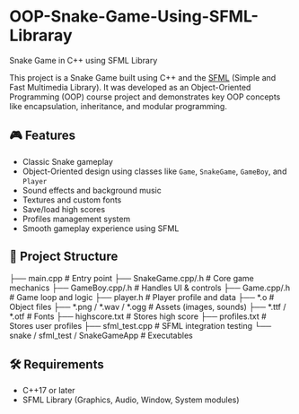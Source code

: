 # OOP-Snake-Game-Using-SFML-Libraray
Snake Game in C++ using SFML Library

This project is a Snake Game built using C++ and the [SFML](https://www.sfml-dev.org/) (Simple and Fast Multimedia Library). 
It was developed as an Object-Oriented Programming (OOP) course project and demonstrates key OOP concepts like encapsulation, inheritance, and modular programming.

## 🎮 Features

- Classic Snake gameplay
- Object-Oriented design using classes like `Game`, `SnakeGame`, `GameBoy`, and `Player`
- Sound effects and background music
- Textures and custom fonts
- Save/load high scores
- Profiles management system
- Smooth gameplay experience using SFML


## 📁 Project Structure
├── main.cpp # Entry point
├── SnakeGame.cpp/.h # Core game mechanics
├── GameBoy.cpp/.h # Handles UI & controls
├── Game.cpp/.h # Game loop and logic
├── player.h # Player profile and data
├── *.o # Object files
├── *.png / *.wav / *.ogg # Assets (images, sounds)
├── *.ttf / *.otf # Fonts
├── highscore.txt # Stores high score
├── profiles.txt # Stores user profiles
├── sfml_test.cpp # SFML integration testing
└── snake / sfml_test / SnakeGameApp # Executables

## 🛠️ Requirements
- C++17 or later
- SFML Library (Graphics, Audio, Window, System modules)


